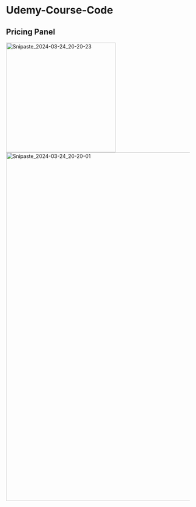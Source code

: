 # Udemy-Course-Code
## Pricing Panel

<img width="300" alt="Snipaste_2024-03-24_20-20-23" src="https://github.com/Li-8023/Udemy-Course-Code/assets/80284104/ee38f50a-c556-42e2-9794-e027e62eb25a">
<img width="954" alt="Snipaste_2024-03-24_20-20-01" src="https://github.com/Li-8023/Udemy-Course-Code/assets/80284104/9fb8412a-b64c-49bd-809e-92dc3b4604fc">
